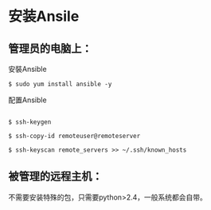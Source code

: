 # 安装Ansile


## 管理员的电脑上：


安裝Ansible

```
$ sudo yum install ansible -y 
```

配置Ansible

```

$ ssh-keygen
 
$ ssh-copy-id remoteuser@remoteserver
 
$ ssh-keyscan remote_servers >> ~/.ssh/known_hosts
 ```


## 被管理的远程主机：



不需要安装特殊的包，只需要python>2.4，一般系统都会自带。